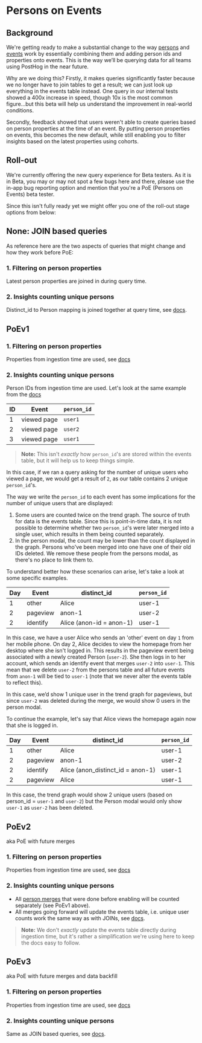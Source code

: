 # Persons on Events

## Background

We're getting ready to make a substantial change to the way [persons](https://posthog.com/docs/data/persons) and [events](https://posthog.com/docs/data/events) work by essentially combining them and adding person ids and properties onto events. This is the way we’ll be querying data for all teams using PostHog in the near future.

Why are we doing this? Firstly, it makes queries significantly faster because we no longer have to join tables to get a result; we can just look up everything in the events table instead. One query in our internal tests showed a 400x increase in speed, though 10x is the most common figure...but this beta will help us understand the improvement in real-world conditions.

Secondly, feedback showed that users weren't able to create queries based on person properties at the time of an event. By putting person properties on events, this becomes the new default, while still enabling you to filter insights based on the latest properties using cohorts.

## Roll-out

We're currently offering the new query experience for Beta testers. As it is in Beta, you may or may not spot a few bugs here and there, please use the in-app bug reporting option and mention that you're a PoE (Persons on Events) beta tester.

Since this isn't fully ready yet we might offer you one of the roll-out stage options from below:

## None: JOIN based queries

As reference here are the two aspects of queries that might change and how they work before PoE:

### 1. Filtering on person properties

Latest person properties are joined in during query time.

### 2. Insights counting unique persons

Distinct_id to Person mapping is joined together at query time, see [docs](https://posthog.com/docs/how-posthog-works/queries#insights-counting-unique-persons).

## PoEv1

### 1. Filtering on person properties

Properties from ingestion time are used, see [docs](https://posthog.com/docs/how-posthog-works/queries#filtering-on-person-properties)

### 2. Insights counting unique persons

Person IDs from ingestion time are used. Let's look at the same example from the [docs](https://posthog.com/docs/how-posthog-works/queries#insights-counting-unique-persons)

| ID  | Event       | `person_id` |
| --- | ----------- | ----------- |
| 1   | viewed page | `user1`     |
| 2   | viewed page | `user2`     |
| 3   | viewed page | `user1`     |

> **Note:** This isn't _exactly_ how `person_id`'s are stored within the events table, but it will help us to keep things simple.

In this case, if we ran a query asking for the number of unique users who viewed a page, we would get a result of `2`, as our table contains 2 unique `person_id`'s.

The way we write the `person_id` to each event has some implications for the number of unique users that are displayed:

1. Some users are counted twice on the trend graph.
   The source of truth for data is the events table. Since this is point-in-time data, it is not possible to determine whether two `person_id`'s were later merged into a single user, which results in them being counted separately.
2. In the person modal, the count may be lower than the count displayed in the graph.
   Persons who've been merged into one have one of their old IDs deleted. We remove these people from the persons modal, as there's no place to link them to.

To understand better how these scenarios can arise, let's take a look at some specific examples.

| Day | Event    | distinct_id              | `person_id` |
| --- | -------- | ------------------------ | ----------- |
| 1   | other    | Alice                    | user-1      |
| 2   | pageview | anon-1                   | user-2      |
| 2   | identify | Alice (anon-id = anon-1) | user-1      |

In this case, we have a user Alice who sends an 'other' event on day `1` from her mobile phone.
On day 2, Alice decides to view the homepage from her desktop where she isn't logged in. This results in the pageview event being associated with a newly created Person (`user-2`).
She then logs in to her account, which sends an identify event that merges `user-2` into `user-1`.
This mean that we delete `user-2` from the persons table and all future events from `anon-1` will be tied to `user-1` (note that we never alter the events table to reflect this).

In this case, we’d show 1 unique user in the trend graph for pageviews, but since `user-2` was deleted during the merge, we would show 0 users in the person modal.

To continue the example, let's say that Alice views the homepage again now that she is logged in.

| Day | Event    | distinct_id                       | `person_id` |
| --- | -------- | --------------------------------- | ----------- |
| 1   | other    | Alice                             | user-1      |
| 2   | pageview | anon-1                            | user-2      |
| 2   | identify | Alice (anon_distinct_id = anon-1) | user-1      |
| 2   | pageview | Alice                             | user-1      |

In this case, the trend graph would show 2 unique users (based on person_id = `user-1` and `user-2`) but the Person modal would only show `user-1` as `user-2` has been deleted.

## PoEv2

aka PoE with future merges

### 1. Filtering on person properties

Properties from ingestion time are used, see [docs](https://posthog.com/docs/how-posthog-works/queries#filtering-on-person-properties)

### 2. Insights counting unique persons

-   All [person merges](https://posthog.com/docs/how-posthog-works/ingestion-pipeline#merging-two-persons) that were done before enabling will be counted separately (see PoEv1 above).
-   All merges going forward will update the events table, i.e. unique user counts work the same way as with JOINs, see [docs](https://posthog.com/docs/how-posthog-works/queries#insights-counting-unique-persons).

> **Note:** We don't _exactly_ update the events table directly during ingestion time, but it's rather a simplification we're using here to keep the docs easy to follow.

## PoEv3

aka PoE with future merges and data backfill

### 1. Filtering on person properties

Properties from ingestion time are used, see [docs](https://posthog.com/docs/how-posthog-works/queries#filtering-on-person-properties)

### 2. Insights counting unique persons

Same as JOIN based queries, see [docs](https://posthog.com/docs/how-posthog-works/queries#insights-counting-unique-persons).
